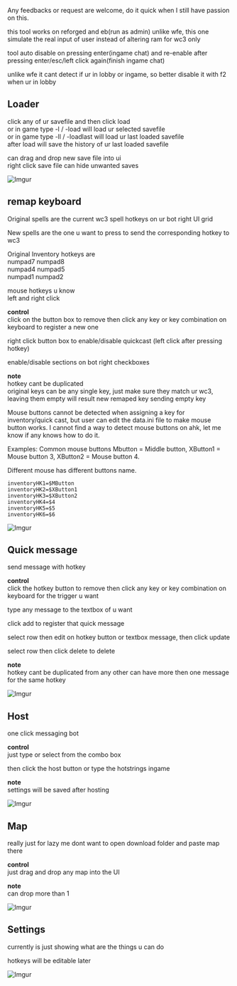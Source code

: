 Any feedbacks or request are welcome, do it quick when I still have passion on this.

this tool works on reforged and eb(run as admin)
unlike wfe, this one simulate the real input of user instead of altering ram for wc3 only

tool auto disable on pressing enter(ingame chat) and re-enable after pressing enter/esc/left click again(finish ingame chat)

unlike wfe it cant detect if ur in lobby or ingame, so better disable it with f2 when ur in lobby

## Loader
click any of ur savefile and then click load  
or in game type -l / -load will load ur selected savefile  
or in game type -ll / -loadlast will load ur last loaded savefile  
after load will save the history of ur last loaded savefile

can drag and drop new save file into ui  
right click save file can hide unwanted saves

![Imgur](https://imgur.com/8Y0g9Ef.png)

## remap keyboard

Original spells are the current wc3 spell hotkeys on ur bot right UI grid

New spells are the one u want to press to send the corresponding hotkey to wc3

Original Inventory hotkeys are  
numpad7 numpad8  
numpad4 numpad5  
numpad1 numpad2

mouse hotkeys u know  
left and right click

**control**  
click on the button box to remove then click any key or key combination on keyboard to register a new one

right click button box to enable/disable quickcast (left click after pressing hotkey)

enable/disable sections on bot right checkboxes

**note**  
hotkey cant be duplicated  
original keys can be any single key, just make sure they match ur wc3, leaving them empty will result new remaped key sending empty key

Mouse buttons cannot be detected when assigning a key for inventory/quick cast, but user can edit the data.ini file to make mouse button works. I cannot find a way to detect mouse buttons on ahk, let me know if any knows how to do it.

Examples: Common mouse buttons Mbutton = Middle button, XButton1 = Mouse button 3, XButton2 = Mouse button 4.

Different mouse has different buttons name.

```
inventoryHK1=$MButton
inventoryHK2=$XButton1
inventoryHK3=$XButton2
inventoryHK4=$4
inventoryHK5=$5
inventoryHK6=$6
```

![Imgur](https://imgur.com/B8Ss8Nl.png)

## Quick message
send message with hotkey

**control**  
click the hotkey button to remove then click any key or key combination on keyboard for the trigger u want

type any message to the textbox of u want

click add to register that quick message

select row then edit on hotkey button or textbox message, then click update

select row then click delete to delete

**note**  
hotkey cant be duplicated from any other
can have more then one message for the same hotkey

![Imgur](https://imgur.com/8dLlDGV.png)

## Host
one click messaging bot

**control**  
just type or select from the combo box

then click the host button or type the hotstrings ingame

**note**  
settings will be saved after hosting

![Imgur](https://imgur.com/lKyUxRN.png)

## Map
really just for lazy me dont want to open download folder and paste map there

**control**  
just drag and drop any map into the UI

**note**  
can drop more than 1

![Imgur](https://imgur.com/LcWvSSY.png)

## Settings

currently is just showing what are the things u can do

hotkeys will be editable later

![Imgur](https://imgur.com/3VVAYJ0.png)
